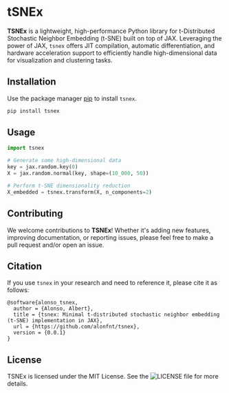 # tSNEx

**TSNEx** is a lightweight, high-performance Python library for t-Distributed Stochastic Neighbor Embedding (t-SNE) built on top of JAX. Leveraging the power of JAX, `tsnex` offers JIT compilation, automatic differentiation, and hardware acceleration support to efficiently handle high-dimensional data for visualization and clustering tasks.

## Installation
Use the package manager [pip](https://pypi.org/project/tsnex/) to install `tsnex`.
```bash
pip install tsnex
```

## Usage
```python
import tsnex

# Generate some high-dimensional data
key = jax.random.key(0)
X = jax.random.normal(key, shape=(10_000, 50))

# Perform t-SNE dimensionality reduction
X_embedded = tsnex.transform(X, n_components=2)
```

## Contributing
We welcome contributions to **TSNEx**! Whether it's adding new features, improving documentation, or reporting issues, please feel free to make a pull request and/or open an issue.

## Citation
If you use `tsnex` in your research and need to reference it, please cite it as follows:
```
@software{alonso_tsnex,
  author = {Alonso, Albert},
  title = {tsnex: Minimal t-distributed stochastic neighbor embedding (t-SNE) implementation in JAX},
  url = {https://github.com/alonfnt/tsnex},
  version = {0.0.1}
}
```

## License
TSNEx is licensed under the MIT License. See the ![LICENSE](LICENSE) file for more details.

